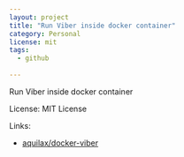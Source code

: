 ```yaml
---
layout: project
title: "Run Viber inside docker container"
category: Personal
license: mit
tags:
  - github
  
---
```


Run Viber inside docker container

License: MIT License

Links:

* [aquilax/docker-viber](https://github.com/aquilax/docker-viber)
